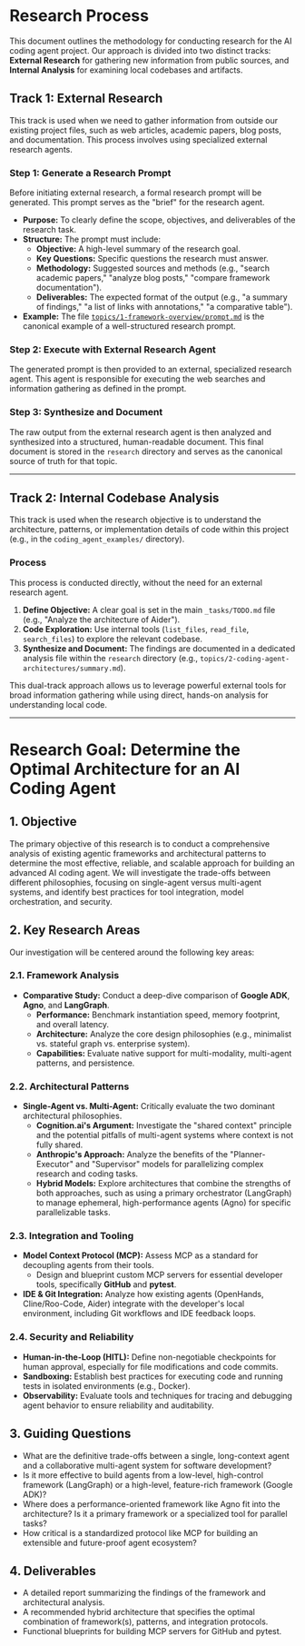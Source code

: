 # Research Process

This document outlines the methodology for conducting research for the AI coding agent project. Our approach is divided into two distinct tracks: **External Research** for gathering new information from public sources, and **Internal Analysis** for examining local codebases and artifacts.

## Track 1: External Research

This track is used when we need to gather information from outside our existing project files, such as web articles, academic papers, blog posts, and documentation. This process involves using specialized external research agents.

### Step 1: Generate a Research Prompt

Before initiating external research, a formal research prompt will be generated. This prompt serves as the "brief" for the research agent.

-   **Purpose:** To clearly define the scope, objectives, and deliverables of the research task.
-   **Structure:** The prompt must include:
    -   **Objective:** A high-level summary of the research goal.
    -   **Key Questions:** Specific questions the research must answer.
    -   **Methodology:** Suggested sources and methods (e.g., "search academic papers," "analyze blog posts," "compare framework documentation").
    -   **Deliverables:** The expected format of the output (e.g., "a summary of findings," "a list of links with annotations," "a comparative table").
-   **Example:** The file [`topics/1-framework-overview/prompt.md`](code-adk/_research/topics/1-framework-overview/prompt.md) is the canonical example of a well-structured research prompt.

### Step 2: Execute with External Research Agent

The generated prompt is then provided to an external, specialized research agent. This agent is responsible for executing the web searches and information gathering as defined in the prompt.

### Step 3: Synthesize and Document

The raw output from the external research agent is then analyzed and synthesized into a structured, human-readable document. This final document is stored in the `research` directory and serves as the canonical source of truth for that topic.

---

## Track 2: Internal Codebase Analysis

This track is used when the research objective is to understand the architecture, patterns, or implementation details of code within this project (e.g., in the `coding_agent_examples/` directory).

### Process

This process is conducted directly, without the need for an external research agent.

1.  **Define Objective:** A clear goal is set in the main `_tasks/TODO.md` file (e.g., "Analyze the architecture of Aider").
2.  **Code Exploration:** Use internal tools (`list_files`, `read_file`, `search_files`) to explore the relevant codebase.
3.  **Synthesize and Document:** The findings are documented in a dedicated analysis file within the `research` directory (e.g., `topics/2-coding-agent-architectures/summary.md`).

This dual-track approach allows us to leverage powerful external tools for broad information gathering while using direct, hands-on analysis for understanding local code.

---
# Research Goal: Determine the Optimal Architecture for an AI Coding Agent

## 1. Objective

The primary objective of this research is to conduct a comprehensive analysis of existing agentic frameworks and architectural patterns to determine the most effective, reliable, and scalable approach for building an advanced AI coding agent. We will investigate the trade-offs between different philosophies, focusing on single-agent versus multi-agent systems, and identify best practices for tool integration, model orchestration, and security.

## 2. Key Research Areas

Our investigation will be centered around the following key areas:

### 2.1. Framework Analysis

- **Comparative Study:** Conduct a deep-dive comparison of **Google ADK**, **Agno**, and **LangGraph**.
  - **Performance:** Benchmark instantiation speed, memory footprint, and overall latency.
  - **Architecture:** Analyze the core design philosophies (e.g., minimalist vs. stateful graph vs. enterprise system).
  - **Capabilities:** Evaluate native support for multi-modality, multi-agent patterns, and persistence.

### 2.2. Architectural Patterns

- **Single-Agent vs. Multi-Agent:** Critically evaluate the two dominant architectural philosophies.
  - **Cognition.ai's Argument:** Investigate the "shared context" principle and the potential pitfalls of multi-agent systems where context is not fully shared.
  - **Anthropic's Approach:** Analyze the benefits of the "Planner-Executor" and "Supervisor" models for parallelizing complex research and coding tasks.
  - **Hybrid Models:** Explore architectures that combine the strengths of both approaches, such as using a primary orchestrator (LangGraph) to manage ephemeral, high-performance agents (Agno) for specific parallelizable tasks.

### 2.3. Integration and Tooling

- **Model Context Protocol (MCP):** Assess MCP as a standard for decoupling agents from their tools.
  - Design and blueprint custom MCP servers for essential developer tools, specifically **GitHub** and **pytest**.
- **IDE & Git Integration:** Analyze how existing agents (OpenHands, Cline/Roo-Code, Aider) integrate with the developer's local environment, including Git workflows and IDE feedback loops.

### 2.4. Security and Reliability

- **Human-in-the-Loop (HITL):** Define non-negotiable checkpoints for human approval, especially for file modifications and code commits.
- **Sandboxing:** Establish best practices for executing code and running tests in isolated environments (e.g., Docker).
- **Observability:** Evaluate tools and techniques for tracing and debugging agent behavior to ensure reliability and auditability.

## 3. Guiding Questions

- What are the definitive trade-offs between a single, long-context agent and a collaborative multi-agent system for software development?
- Is it more effective to build agents from a low-level, high-control framework (LangGraph) or a high-level, feature-rich framework (Google ADK)?
- Where does a performance-oriented framework like Agno fit into the architecture? Is it a primary framework or a specialized tool for parallel tasks?
- How critical is a standardized protocol like MCP for building an extensible and future-proof agent ecosystem?

## 4. Deliverables

- A detailed report summarizing the findings of the framework and architectural analysis.
- A recommended hybrid architecture that specifies the optimal combination of framework(s), patterns, and integration protocols.
- Functional blueprints for building MCP servers for GitHub and pytest.
